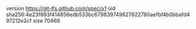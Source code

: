 version https://git-lfs.github.com/spec/v1
oid sha256:4e23f893f414856edb533bc679839749627622780aefbf4b0bbafd497212e2cf
size 70469
